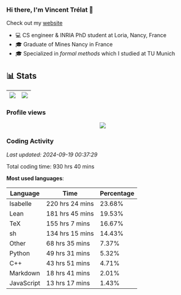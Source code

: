 ### Hi there, I'm Vincent Trélat 👋

Check out my [website](https://vtrelat.github.io)

-   💻 CS engineer & INRIA PhD student at Loria, Nancy, France
-   🎓 Graduate of Mines Nancy in France
-   🎓 Specialized in _formal methods_ which I studied at TU Munich

## 📊 **Stats**

| <img align="center" src="https://readme-stats.clckblog.space/api?username=VTrelat&show_icons=true&include_all_commits=true&theme=tokyonight&hide_border=true" /> | <img align="center" src="https://readme-stats.clckblog.space/api/top-langs/?username=VTrelat&layout=compact&theme=tokyonight&hide_border=true" /> |
| ---------------------------------------------------------------------------------------------------------------------------------------------------------------- | ------------------------------------------------------------------------------------------------------------------------------------------------- |

### Profile views

<p align="center">
 <img src="https://profile-counter.glitch.me/VTrelat/count.svg" />
</p>

<!--automations-->
### Coding Activity
_Last updated: 2024-09-19 00:37:29_

Total coding time: 930 hrs 40 mins

**Most used languages**:

| Language | Time | Percentage |
| ------------- | ------------- | ------------- |
| Isabelle | 220 hrs 24 mins | 23.68% |
| Lean | 181 hrs 45 mins | 19.53% |
| TeX | 155 hrs 7 mins | 16.67% |
| sh | 134 hrs 15 mins | 14.43% |
| Other | 68 hrs 35 mins | 7.37% |
| Python | 49 hrs 31 mins | 5.32% |
| C++ | 43 hrs 51 mins | 4.71% |
| Markdown | 18 hrs 41 mins | 2.01% |
| JavaScript | 13 hrs 17 mins | 1.43% |

